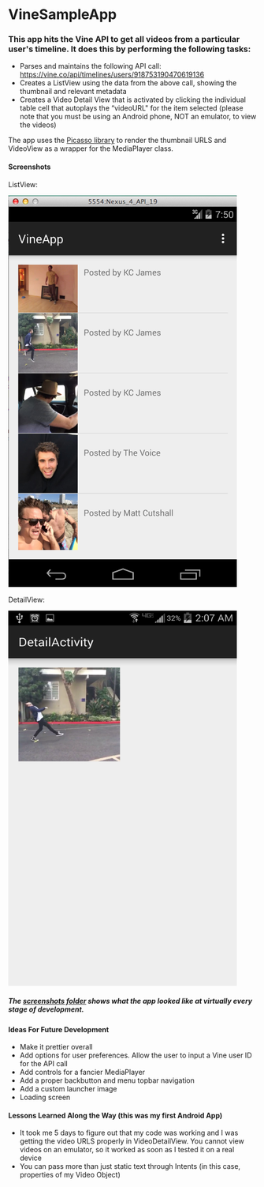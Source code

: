 VineSampleApp
=============

### This app hits the Vine API to get all videos from a particular user's timeline. It does this by performing the following tasks:
- Parses and maintains the following API call: https://vine.co/api/timelines/users/918753190470619136
- Creates a ListView using the data from the above call, showing the thumbnail and relevant metadata
- Creates a Video Detail View that is activated by clicking the individual table cell that autoplays the “videoURL" for the item selected (please note that you must be using an Android phone, NOT an emulator, to view the videos)

The app uses the [Picasso library](http://square.github.io/picasso/) to render the thumbnail URLS and VideoView as a wrapper for the MediaPlayer class.

#### Screenshots

ListView:

![](https://github.com/ilanasufrin/VineSampleApp/blob/master/main/screenshots/video_object_listview.png)

DetailView:

<img src="https://github.com/ilanasufrin/VineSampleApp/blob/master/main/screenshots/video_detail_view_phone.png" height="760" width="464" >

##### The [screenshots folder](https://github.com/ilanasufrin/VineSampleApp/tree/master/main/screenshots) shows what the app looked like at virtually every stage of development.


#### Ideas For Future Development
- Make it prettier overall
- Add options for user preferences. Allow the user to input a Vine user ID for the API call
- Add controls for a fancier MediaPlayer
- Add a proper backbutton and menu topbar navigation
- Add a custom launcher image
- Loading screen


#### Lessons Learned Along the Way (this was my first Android App)
- It took me 5 days to figure out that my code was working and I was getting the video URLS properly in VideoDetailView. You cannot view videos on an emulator, so it worked as soon as I tested it on a real device
- You can pass more than just static text through Intents (in this case, properties of my Video Object)
